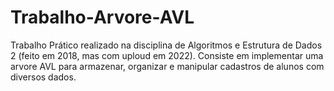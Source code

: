 # Trabalho-Arvore-AVL
Trabalho Prático realizado na disciplina de Algoritmos e Estrutura de Dados 2 (feito em 2018, mas com uploud em 2022). Consiste em implementar uma arvore AVL para armazenar, organizar e manipular cadastros de alunos com diversos dados.
